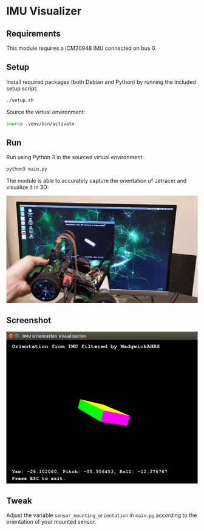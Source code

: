 # IMU Visualizer

## Requirements

This module requires a ICM20948 IMU connected on bus 0.

## Setup

Install required packages (both Debian and Python) by running
the included setup script:

```bash
./setup.sh
```

Source the virtual environment:

```bash
source .venv/bin/activate
```

## Run

Run using Python 3 in the sourced virtual environment:

```bash
python3 main.py
```

The module is able to accurately capture the orientation of Jetracer and visualize it in 3D:

![Animated GIF of the orientation of Jetracer](doc/realworld.gif)

## Screenshot

![Screenshot of the visualization](doc/visualization.png)

## Tweak

Adjust the variable `sensor_mounting_orientation` in `main.py` according to the orientation of your mounted sensor.
